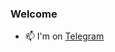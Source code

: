 ### Welcome

- 📫 I'm on [Telegram](http://t.me/mikebratt)

<!--
**mikebratt/mikebratt** is a ✨ _special_ ✨ repository because its `README.md` (this file) appears on your GitHub profile.

Here are some ideas to get you started:

- 🔭 I’m currently working on ...
- 🌱 I’m currently learning ...
- 👯 I’m looking to collaborate on ...
- 🤔 I’m looking for help with ...
- 💬 Ask me about ...
- 📫 How to reach me: http://t.me/mikebratt
- 😄 Pronouns: ...
- ⚡ Fun fact: ...
-->

